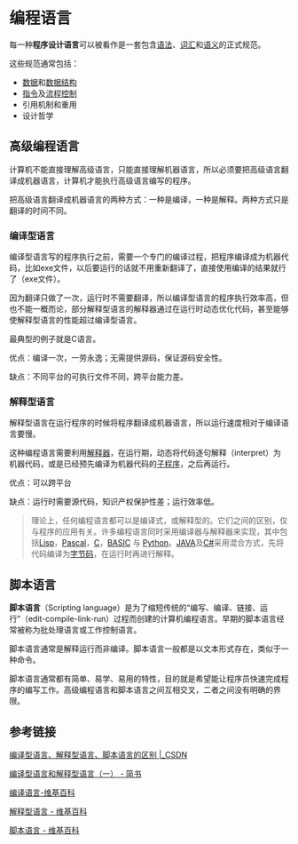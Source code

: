 # 编程语言

每一种**程序设计语言**可以被看作是一套包含[语法](https://zh.wikipedia.org/wiki/语法)、[词汇](https://zh.wikipedia.org/wiki/词汇)和[语义](https://zh.wikipedia.org/wiki/语义)的正式规范。

这些规范通常包括：

- [数据](https://zh.wikipedia.org/wiki/数据)和[数据结构](https://zh.wikipedia.org/wiki/数据结构)
- [指令](https://zh.wikipedia.org/wiki/指令)及[流程控制](https://zh.wikipedia.org/wiki/流程控制)
- 引用机制和重用
- 设计哲学



## 高级编程语言

计算机不能直接理解高级语言，只能直接理解机器语言，所以必须要把高级语言翻译成机器语言，计算机才能执行高级语言编写的程序。

把高级语言翻译成机器语言的两种方式：一种是编译，一种是解释。两种方式只是翻译的时间不同。

### 编译型语言

编译型语言写的程序执行之前，需要一个专门的编译过程，把程序编译成为机器代码，比如exe文件，以后要运行的话就不用重新翻译了，直接使用编译的结果就行了（exe文件）。

因为翻译只做了一次，运行时不需要翻译，所以编译型语言的程序执行效率高，但也不能一概而论，部分解释型语言的解释器通过在运行时动态优化代码，甚至能够使解释型语言的性能超过编译型语言。

最典型的例子就是C语言。

优点：编译一次，一劳永逸；无需提供源码，保证源码安全性。

缺点：不同平台的可执行文件不同，跨平台能力差。

### 解释型语言

解释型语言在运行程序的时候将程序翻译成机器语言，所以运行速度相对于编译语言要慢。

这种编程语言需要利用[解释器](https://zh.wikipedia.org/wiki/直譯器)，在运行期，动态将代码逐句解释（interpret）为机器代码，或是已经预先编译为机器代码的[子程序](https://zh.wikipedia.org/wiki/子程式)，之后再运行。

优点：可以跨平台

缺点：运行时需要源代码，知识产权保护性差；运行效率低。

> 理论上，任何编程语言都可以是编译式，或解释型的。它们之间的区别，仅与程序的应用有关。许多编程语言同时采用编译器与解释器来实现，其中包括[Lisp](https://zh.wikipedia.org/wiki/Lisp)，[Pascal](https://zh.wikipedia.org/wiki/Pascal_(程式語言))，[C](https://zh.wikipedia.org/wiki/C語言)，[BASIC](https://zh.wikipedia.org/wiki/BASIC) 与 [Python](https://zh.wikipedia.org/wiki/Python)。[JAVA](https://zh.wikipedia.org/wiki/JAVA)及[C#](https://zh.wikipedia.org/wiki/C♯)采用混合方式，先将代码编译为[字节码](https://zh.wikipedia.org/wiki/字节码)，在运行时再进行解释。



## 脚本语言

**脚本语言**（Scripting language）是为了缩短传统的“编写、编译、链接、运行”（edit-compile-link-run）过程而创建的计算机编程语言。早期的脚本语言经常被称为批处理语言或工作控制语言。

脚本语言通常是解释运行而非编译。脚本语言一般都是以文本形式存在，类似于一种命令。

脚本语言通常都有简单、易学、易用的特性，目的就是希望能让程序员快速完成程序的编写工作。高级编程语言和脚本语言之间互相交叉，二者之间没有明确的界限。



## 参考链接

[编译型语言、解释型语言、脚本语言的区别 |_CSDN](https://blog.csdn.net/u011026329/article/details/51119402)

[编译型语言和解释型语言（一） - 简书](https://www.jianshu.com/p/c1ce70ccdb74)

[编译语言-维基百科](https://zh.wikipedia.org/wiki/編譯語言)

[解释型语言 - 维基百科](https://zh.wikipedia.org/wiki/直譯語言)

[脚本语言 - 维基百科](https://zh.wikipedia.org/wiki/腳本語言)

